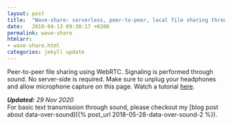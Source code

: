 ```yaml
---
layout: post
title:  "Wave-share: serverless, peer-to-peer, local file sharing through sound"
date:   2018-04-13 09:30:17 +0200
permalink: wave-share
htmlarr:
- wave-share.html
categories: jekyll update
---
```


Peer-to-peer file sharing using WebRTC. Signaling is performed through sound.
No server-side is required. Make sure to unplug your headphones and allow
microphone capture on this page. Watch a tutorial
<a href="https://youtu.be/d30QDrKyQkg">here</a>.

<i><b>Updated:</b> 29 Nov 2020</i><br>
For basic text transmission through sound, please checkout my [blog post about data-over-sound]({% post_url 2018-05-28-data-over-sound-2 %}).
